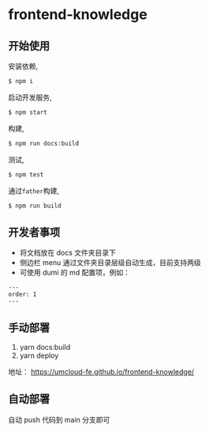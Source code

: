 # frontend-knowledge

## 开始使用

安装依赖,

```bash
$ npm i
```

启动开发服务,

```bash
$ npm start
```

构建,

```bash
$ npm run docs:build
```

测试,

```bash
$ npm test
```

通过`father`构建,

```bash
$ npm run build
```

## 开发者事项

- 将文档放在 docs 文件夹目录下
- 侧边栏 menu 通过文件夹目录层级自动生成，目前支持两级
- 可使用 dumi 的 md 配置项，例如：

```
---
order: 1
---
```

## 手动部署

1. yarn docs:build
2. yarn deploy

地址： https://umcloud-fe.github.io/frontend-knowledge/

## 自动部署

自动 push 代码到 main 分支即可
